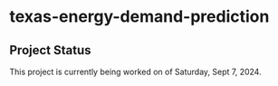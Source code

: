 # texas-energy-demand-prediction

## Project Status
This project is currently being worked on of Saturday, Sept 7, 2024.
